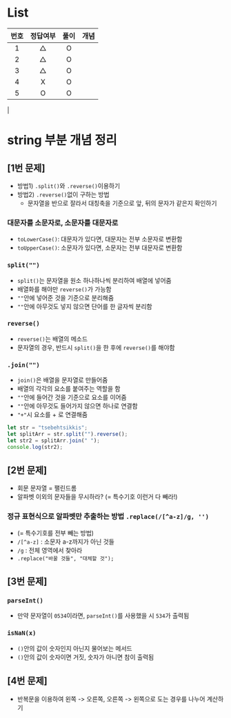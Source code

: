 # List
|번호|정답여부|풀이|개념|
|:---:|:---:|:---:|:---:|
|1|△|O||
|2|△|O||
|3|△|O||
|4|X|O||
|5|O|O||
|

# string 부분 개념 정리
## [1번 문제]
- 방법1) `.split()`와 `.reverse()`이용하기
- 방법2) `.reverse()`없이 구하는 방법
  - 문자열을 반으로 잘라서 대칭축을 기준으로 앞, 뒤의 문자가 같은지 확인하기

### 대문자를 소문자로, 소문자를 대문자로
- `toLowerCase()`: 대문자가 있다면, 대문자는 전부 소문자로 변환함
- `toUpperCase()`: 소문자가 있다면, 소문자는 전부 대문자로 변환함

### `split("")`
- `split()`는 문자열을 원소 하나하나씩 분리하여 배열에 넣어줌
- 배열화를 해야만 `reverse()`가 가능함
- `""`안에 넣어준 것을 기준으로 분리해줌
- `""`안에 아무것도 넣지 않으면 단어를 한 글자씩 분리함

### `reverse()`
- `reverse()`는 배열의 메소드
- 문자열의 경우, 반드시 `split()`을 한 후에 `reverse()`를 해야함

### `.join("")`
- `join()`은 배열을 문자열로 만들어줌
- 배열의 각각의 요소를 붙여주는 역할을 함
- `""`안에 들어간 것을 기준으로 요소를 이어줌
- `""`안에 아무것도 들어가지 않으면 하나로 연결함
- `"+"`시 요소를 + 로 연결해줌

```js
let str = "tsebehtsikkis";
let splitArr = str.split("").reverse();
let str2 = splitArr.join(" ");
console.log(str2);
```

## [2번 문제]
- 회문 문자열 = 팰린드롬
- 알파벳 이외의 문자들을 무시하라? (= 특수기호 이런거 다 빼라!)

### 정규 표현식으로 알파벳만 추출하는 방법 `.replace(/[^a-z]/g, '')`
- (= 특수기호를 전부 빼는 방법)
- `/[^a-z]` : 소문자 a-z까지가 아닌 것들
- `/g` : 전체 영역에서 찾아라 
- `.replace("바꿀 것들", "대체할 것");`

## [3번 문제]
### `parseInt()`
- 만약 문자열이 `0534`이라면, `parseInt()`를 사용했을 시 `534`가 출력됨

### `isNaN(x)`
- `()`안의 값이 숫자인지 아닌지 물어보는 메서드
- `()`안의 값이 숫자이면 거짓, 숫자가 아니면 참이 출력됨
  
## [4번 문제]
- 반복문을 이용하여 왼쪽 -> 오른쪽, 오른쪽 -> 왼쪽으로 도는 경우를 나누어 계산하기


